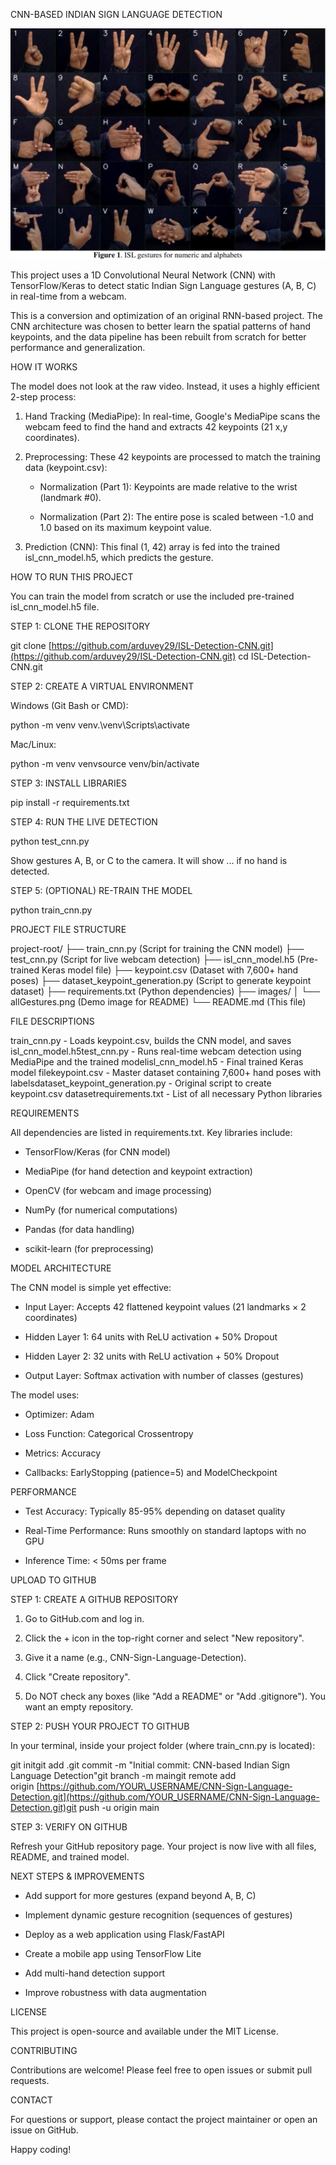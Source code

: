 CNN-BASED INDIAN SIGN LANGUAGE DETECTION

![Demo Image](images/allGestures.png)

This project uses a 1D Convolutional Neural Network (CNN) with TensorFlow/Keras to detect static Indian Sign Language gestures (A, B, C) in real-time from a webcam.

This is a conversion and optimization of an original RNN-based project. The CNN architecture was chosen to better learn the spatial patterns of hand keypoints, and the data pipeline has been rebuilt from scratch for better performance and generalization.

HOW IT WORKS

The model does not look at the raw video. Instead, it uses a highly efficient 2-step process:

1.  Hand Tracking (MediaPipe): In real-time, Google's MediaPipe scans the webcam feed to find the hand and extracts 42 keypoints (21 x,y coordinates).
    
2.  Preprocessing: These 42 keypoints are processed to match the training data (keypoint.csv):
    
    *   Normalization (Part 1): Keypoints are made relative to the wrist (landmark #0).
        
    *   Normalization (Part 2): The entire pose is scaled between -1.0 and 1.0 based on its maximum keypoint value.
        
3.  Prediction (CNN): This final (1, 42) array is fed into the trained isl\_cnn\_model.h5, which predicts the gesture.
    

HOW TO RUN THIS PROJECT

You can train the model from scratch or use the included pre-trained isl\_cnn\_model.h5 file.

STEP 1: CLONE THE REPOSITORY

git clone [https://github.com/arduvey29/ISL-Detection-CNN.git](https://github.com/arduvey29/ISL-Detection-CNN.git)
cd ISL-Detection-CNN.git

STEP 2: CREATE A VIRTUAL ENVIRONMENT

Windows (Git Bash or CMD):

python -m venv venv.\\venv\\Scripts\\activate

Mac/Linux:

python -m venv venvsource venv/bin/activate

STEP 3: INSTALL LIBRARIES

pip install -r requirements.txt

STEP 4: RUN THE LIVE DETECTION

python test\_cnn.py

Show gestures A, B, or C to the camera. It will show ... if no hand is detected.

STEP 5: (OPTIONAL) RE-TRAIN THE MODEL

python train\_cnn.py

PROJECT FILE STRUCTURE

project-root/
├── train\_cnn.py (Script for training the CNN model)
├── test\_cnn.py (Script for live webcam detection)
├── isl\_cnn\_model.h5 (Pre-trained Keras model file)
├── keypoint.csv (Dataset with 7,600+ hand poses)
├── dataset\_keypoint\_generation.py (Script to generate keypoint dataset)
├── requirements.txt (Python dependencies)
├── images/
   │ 
   └── allGestures.png (Demo image for README)
└── README.md (This file)

FILE DESCRIPTIONS

train\_cnn.py - Loads keypoint.csv, builds the CNN model, and saves isl\_cnn\_model.h5test\_cnn.py - Runs real-time webcam detection using MediaPipe and the trained modelisl\_cnn\_model.h5 - Final trained Keras model filekeypoint.csv - Master dataset containing 7,600+ hand poses with labelsdataset\_keypoint\_generation.py - Original script to create keypoint.csv datasetrequirements.txt - List of all necessary Python libraries

REQUIREMENTS

All dependencies are listed in requirements.txt. Key libraries include:

*   TensorFlow/Keras (for CNN model)
    
*   MediaPipe (for hand detection and keypoint extraction)
    
*   OpenCV (for webcam and image processing)
    
*   NumPy (for numerical computations)
    
*   Pandas (for data handling)
    
*   scikit-learn (for preprocessing)
    

MODEL ARCHITECTURE

The CNN model is simple yet effective:

*   Input Layer: Accepts 42 flattened keypoint values (21 landmarks × 2 coordinates)
    
*   Hidden Layer 1: 64 units with ReLU activation + 50% Dropout
    
*   Hidden Layer 2: 32 units with ReLU activation + 50% Dropout
    
*   Output Layer: Softmax activation with number of classes (gestures)
    

The model uses:

*   Optimizer: Adam
    
*   Loss Function: Categorical Crossentropy
    
*   Metrics: Accuracy
    
*   Callbacks: EarlyStopping (patience=5) and ModelCheckpoint
    

PERFORMANCE

*   Test Accuracy: Typically 85-95% depending on dataset quality
    
*   Real-Time Performance: Runs smoothly on standard laptops with no GPU
    
*   Inference Time: < 50ms per frame
    

UPLOAD TO GITHUB

STEP 1: CREATE A GITHUB REPOSITORY

1.  Go to GitHub.com and log in.
    
2.  Click the + icon in the top-right corner and select "New repository".
    
3.  Give it a name (e.g., CNN-Sign-Language-Detection).
    
4.  Click "Create repository".
    
5.  Do NOT check any boxes (like "Add a README" or "Add .gitignore"). You want an empty repository.
    

STEP 2: PUSH YOUR PROJECT TO GITHUB

In your terminal, inside your project folder (where train\_cnn.py is located):

git initgit add .git commit -m "Initial commit: CNN-based Indian Sign Language Detection"git branch -m maingit remote add origin [https://github.com/YOUR\_USERNAME/CNN-Sign-Language-Detection.git](https://github.com/YOUR_USERNAME/CNN-Sign-Language-Detection.git)git push -u origin main

STEP 3: VERIFY ON GITHUB

Refresh your GitHub repository page. Your project is now live with all files, README, and trained model.

NEXT STEPS & IMPROVEMENTS

*   Add support for more gestures (expand beyond A, B, C)
    
*   Implement dynamic gesture recognition (sequences of gestures)
    
*   Deploy as a web application using Flask/FastAPI
    
*   Create a mobile app using TensorFlow Lite
    
*   Add multi-hand detection support
    
*   Improve robustness with data augmentation
    

LICENSE

This project is open-source and available under the MIT License.

CONTRIBUTING

Contributions are welcome! Please feel free to open issues or submit pull requests.

CONTACT

For questions or support, please contact the project maintainer or open an issue on GitHub.

Happy coding!